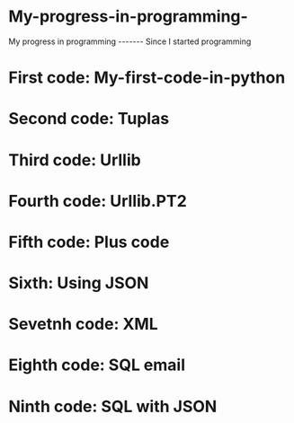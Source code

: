 # My-progress-in-programming-
My progress in programming ------- Since I started programming

# First code: My-first-code-in-python

# Second code: Tuplas

# Third code: Urllib

# Fourth code: Urllib.PT2

# Fifth code: Plus code

# Sixth: Using JSON

# Sevetnh code: XML

# Eighth code: SQL email

# Ninth code: SQL with JSON
